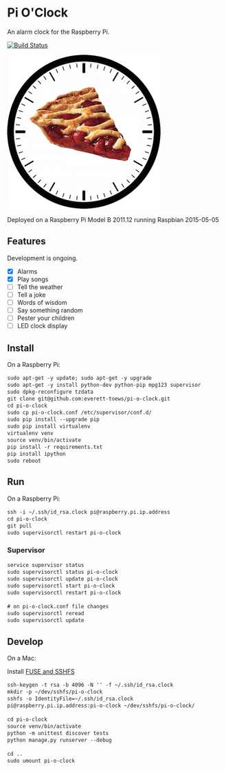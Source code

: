 # Pi O'Clock

An alarm clock for the Raspberry Pi.

[![Build Status](https://travis-ci.org/everett-toews/pi-o-clock.svg)](https://travis-ci.org/everett-toews/pi-o-clock)

![Pi O'Clock](clock/static/pi-o-clock.png)

Deployed on a Raspberry Pi Model B 2011.12 running Raspbian 2015-05-05

## Features

Development is ongoing.

* [x] Alarms
* [x] Play songs
* [ ] Tell the weather
* [ ] Tell a joke
* [ ] Words of wisdom
* [ ] Say something random
* [ ] Pester your children
* [ ] LED clock display

## Install

On a Raspberry Pi:

```
sudo apt-get -y update; sudo apt-get -y upgrade
sudo apt-get -y install python-dev python-pip mpg123 supervisor
sudo dpkg-reconfigure tzdata
git clone git@github.com:everett-toews/pi-o-clock.git
cd pi-o-clock
sudo cp pi-o-clock.conf /etc/supervisor/conf.d/
sudo pip install --upgrade pip
sudo pip install virtualenv
virtualenv venv
source venv/bin/activate
pip install -r requirements.txt
pip install ipython
sudo reboot
```

## Run

On a Raspberry Pi:

```
ssh -i ~/.ssh/id_rsa.clock pi@raspberry.pi.ip.address
cd pi-o-clock
git pull
sudo supervisorctl restart pi-o-clock
```

### Supervisor

```
service supervisor status
sudo supervisorctl status pi-o-clock
sudo supervisorctl update pi-o-clock
sudo supervisorctl start pi-o-clock
sudo supervisorctl restart pi-o-clock

# on pi-o-clock.conf file changes
sudo supervisorctl reread
sudo supervisorctl update
```

## Develop

On a Mac:

Install [FUSE and SSHFS](https://osxfuse.github.io/)

```
ssh-keygen -t rsa -b 4096 -N '' -f ~/.ssh/id_rsa.clock
mkdir -p ~/dev/sshfs/pi-o-clock
sshfs -o IdentityFile=~/.ssh/id_rsa.clock pi@raspberry.pi.ip.address:pi-o-clock ~/dev/sshfs/pi-o-clock/

cd pi-o-clock
source venv/bin/activate
python -m unittest discover tests
python manage.py runserver --debug

cd ..
sudo umount pi-o-clock
```
